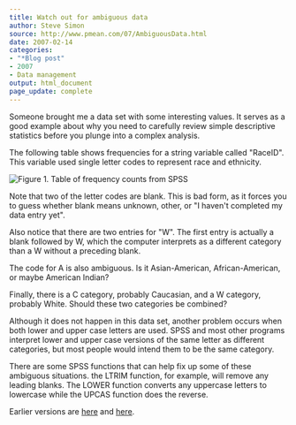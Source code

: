 ```yaml
---
title: Watch out for ambiguous data
author: Steve Simon
source: http://www.pmean.com/07/AmbiguousData.html
date: 2007-02-14
categories:
- "*Blog post"
- 2007
- Data management
output: html_document
page_update: complete
---
```

Someone brought me a data set with some interesting values. It serves as a good example about why you need to carefully review simple descriptive statistics before you plunge into a complex analysis.

<!---More--->

The following table shows frequencies for a string variable called "RaceID". This variable used single letter codes to represent race and ethnicity.

![Figure 1. Table of frequency counts from SPSS](http://www.pmean.com/new-images/07/AmbiguousData01.gif)

Note that two of the letter codes are blank. This is bad form, as it forces you to guess whether blank means unknown, other, or "I haven't completed my data entry yet".

Also notice that there are two entries for "W". The first entry is actually a blank followed by W, which the computer interprets as a different category than a W without a preceding blank.

The code for A is also ambiguous. Is it Asian-American, African-American, or maybe American Indian?

Finally, there is a C category, probably Caucasian, and a W category, probably White. Should these two categories be combined?

Although it does not happen in this data set, another problem occurs when both lower and upper case letters are used. SPSS and most other programs interpret lower and upper case versions of the same letter as different categories, but most people would intend them to be the same category.

There are some SPSS functions that can help fix up some of these ambiguous situations. the LTRIM function, for example, will remove any leading blanks. The LOWER function converts any uppercase letters to lowercase while the UPCAS function does the reverse.

Earlier versions are [here][sim1] and [here][sim2].

[sim1]: http://www.pmean.com/07/AmbiguousData.html
[sim2]: http://new.pmean.com/ambiguous-data/
